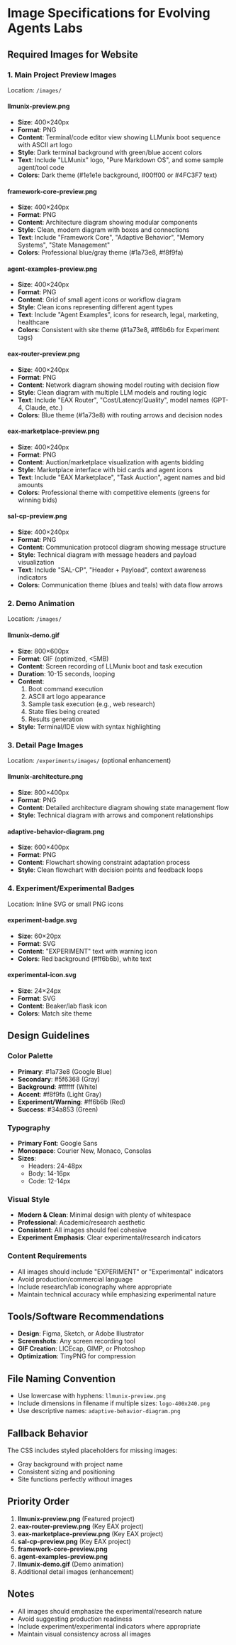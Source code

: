 # Image Specifications for Evolving Agents Labs

## Required Images for Website

### 1. Main Project Preview Images
Location: `/images/`

#### **llmunix-preview.png**
- **Size**: 400×240px
- **Format**: PNG
- **Content**: Terminal/code editor view showing LLMunix boot sequence with ASCII art logo
- **Style**: Dark terminal background with green/blue accent colors
- **Text**: Include "LLMunix" logo, "Pure Markdown OS", and some sample agent/tool code
- **Colors**: Dark theme (#1e1e1e background, #00ff00 or #4FC3F7 text)

#### **framework-core-preview.png**
- **Size**: 400×240px
- **Format**: PNG
- **Content**: Architecture diagram showing modular components
- **Style**: Clean, modern diagram with boxes and connections
- **Text**: Include "Framework Core", "Adaptive Behavior", "Memory Systems", "State Management"
- **Colors**: Professional blue/gray theme (#1a73e8, #f8f9fa)

#### **agent-examples-preview.png**
- **Size**: 400×240px
- **Format**: PNG
- **Content**: Grid of small agent icons or workflow diagram
- **Style**: Clean icons representing different agent types
- **Text**: Include "Agent Examples", icons for research, legal, marketing, healthcare
- **Colors**: Consistent with site theme (#1a73e8, #ff6b6b for Experiment tags)

#### **eax-router-preview.png**
- **Size**: 400×240px
- **Format**: PNG
- **Content**: Network diagram showing model routing with decision flow
- **Style**: Clean diagram with multiple LLM models and routing logic
- **Text**: Include "EAX Router", "Cost/Latency/Quality", model names (GPT-4, Claude, etc.)
- **Colors**: Blue theme (#1a73e8) with routing arrows and decision nodes

#### **eax-marketplace-preview.png**
- **Size**: 400×240px
- **Format**: PNG
- **Content**: Auction/marketplace visualization with agents bidding
- **Style**: Marketplace interface with bid cards and agent icons
- **Text**: Include "EAX Marketplace", "Task Auction", agent names and bid amounts
- **Colors**: Professional theme with competitive elements (greens for winning bids)

#### **sal-cp-preview.png**
- **Size**: 400×240px
- **Format**: PNG
- **Content**: Communication protocol diagram showing message structure
- **Style**: Technical diagram with message headers and payload visualization
- **Text**: Include "SAL-CP", "Header + Payload", context awareness indicators
- **Colors**: Communication theme (blues and teals) with data flow arrows

### 2. Demo Animation
Location: `/images/`

#### **llmunix-demo.gif**
- **Size**: 800×600px
- **Format**: GIF (optimized, <5MB)
- **Content**: Screen recording of LLMunix boot and task execution
- **Duration**: 10-15 seconds, looping
- **Content**: 
  1. Boot command execution
  2. ASCII art logo appearance
  3. Sample task execution (e.g., web research)
  4. State files being created
  5. Results generation
- **Style**: Terminal/IDE view with syntax highlighting

### 3. Detail Page Images
Location: `/experiments/images/` (optional enhancement)

#### **llmunix-architecture.png**
- **Size**: 800×400px
- **Format**: PNG
- **Content**: Detailed architecture diagram showing state management flow
- **Style**: Technical diagram with arrows and component relationships

#### **adaptive-behavior-diagram.png**
- **Size**: 600×400px
- **Format**: PNG
- **Content**: Flowchart showing constraint adaptation process
- **Style**: Clean flowchart with decision points and feedback loops

### 4. Experiment/Experimental Badges
Location: Inline SVG or small PNG icons

#### **experiment-badge.svg**
- **Size**: 60×20px
- **Format**: SVG
- **Content**: "EXPERIMENT" text with warning icon
- **Colors**: Red background (#ff6b6b), white text

#### **experimental-icon.svg**
- **Size**: 24×24px
- **Format**: SVG
- **Content**: Beaker/lab flask icon
- **Colors**: Match site theme

## Design Guidelines

### Color Palette
- **Primary**: #1a73e8 (Google Blue)
- **Secondary**: #5f6368 (Gray)
- **Background**: #ffffff (White)
- **Accent**: #f8f9fa (Light Gray)
- **Experiment/Warning**: #ff6b6b (Red)
- **Success**: #34a853 (Green)

### Typography
- **Primary Font**: Google Sans
- **Monospace**: Courier New, Monaco, Consolas
- **Sizes**: 
  - Headers: 24-48px
  - Body: 14-16px
  - Code: 12-14px

### Visual Style
- **Modern & Clean**: Minimal design with plenty of whitespace
- **Professional**: Academic/research aesthetic
- **Consistent**: All images should feel cohesive
- **Experiment Emphasis**: Clear experimental/research indicators

### Content Requirements
- All images should include "EXPERIMENT" or "Experimental" indicators
- Avoid production/commercial language
- Include research/lab iconography where appropriate
- Maintain technical accuracy while emphasizing experimental nature

## Tools/Software Recommendations
- **Design**: Figma, Sketch, or Adobe Illustrator
- **Screenshots**: Any screen recording tool
- **GIF Creation**: LICEcap, GIMP, or Photoshop
- **Optimization**: TinyPNG for compression

## File Naming Convention
- Use lowercase with hyphens: `llmunix-preview.png`
- Include dimensions in filename if multiple sizes: `logo-400x240.png`
- Use descriptive names: `adaptive-behavior-diagram.png`

## Fallback Behavior
The CSS includes styled placeholders for missing images:
- Gray background with project name
- Consistent sizing and positioning
- Site functions perfectly without images

## Priority Order
1. **llmunix-preview.png** (Featured project)
2. **eax-router-preview.png** (Key EAX project)
3. **eax-marketplace-preview.png** (Key EAX project)
4. **sal-cp-preview.png** (Key EAX project)
5. **framework-core-preview.png** 
6. **agent-examples-preview.png**
7. **llmunix-demo.gif** (Demo animation)
8. Additional detail images (enhancement)

## Notes
- All images should emphasize the experimental/research nature
- Avoid suggesting production readiness
- Include experiment/experimental indicators where appropriate
- Maintain visual consistency across all images